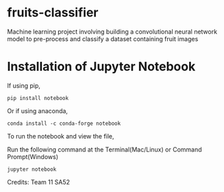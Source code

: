 # fruits-classifier
Machine learning project involving building a convolutional neural network model to pre-process and classify a dataset containing fruit images

# Installation of Jupyter Notebook
If using pip,

```
pip install notebook
```

Or if using anaconda,

```
conda install -c conda-forge notebook
```

To run the notebook and view the file,

Run the following command at the Terminal(Mac/Linux) or Command Prompt(Windows)

```
jupyter notebook
```

Credits: Team 11 SA52
